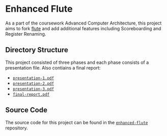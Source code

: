 # Enhanced Flute

As a part of the coursework Advanced Computer Architecture, this project
aims to fork [flute](https://github.com/bluespec/Flute) and add
additional features including Scoreboarding and Register Renaming.

## Directory Structure

This project consisted of three phases and each phase consists of a
presentation file. Also contiains a final report:

-   [`presentation-1.pdf`](../presentation-1.pdf)
-   [`presentation-2.pdf`](../presentation-2.pdf)
-   [`presentation-3.pdf`](../presentation-3.pdf)
-   [`final-report.pdf`](../final-report.pdf)

## Source Code

The source code for this project can be found in the
[`enhanced-flute`](https://github.com/ACA-ug2k22/enhanced-flute)
repository.
